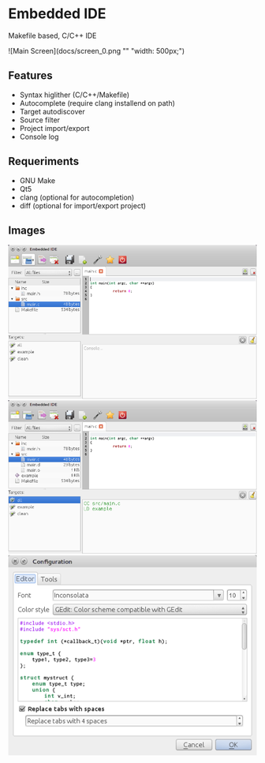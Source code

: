 # Embedded IDE

Makefile based, C/C++ IDE

![Main Screen](docs/screen_0.png "" "width: 500px;")

## Features
  - Syntax higlither (C/C++/Makefile)
  - Autocomplete (require clang installend on path)
  - Target autodiscover
  - Source filter
  - Project import/export
  - Console log

## Requeriments

  - GNU Make
  - Qt5
  - clang (optional for autocompletion)
  - diff (optional for import/export project)

## Images

![](docs/screen_1.png)
![](docs/screen_2.png)
![](docs/screen_3.png)
